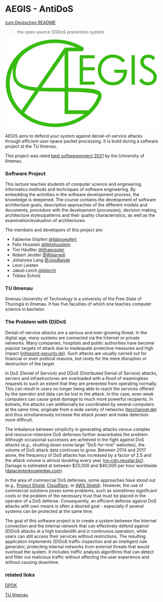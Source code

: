 # AEGIS - AntiDoS

[zum Deutschen README](README_DE.md)

> the open source (D)DoS prevention system

![AEGIS](doc/img/aegis_logo_with_name.jpg)

AEGIS aims to defend your system against denial-of-service attacks through efficient user-space packet processing. It is build during a software project at the TU Ilmenau.

This project was rated [best softwareproject 2021](doc/img/Bestes%20Softwareprojekt.pdf) by the University of Ilmenau.

### Software Project
This lecture teaches students of computer science and engineering informatics methods and techniques of software engineering. By embedding the activities in the software development process, the knowledge is deepened. The course contains the development of software architecture goals, description approaches of the different models and documents, procedure with the development (processes), decision making, architecture styles/patterns and their quality characteristics, as well as the examination/evaluation of architectures.

The members and developers of this project are: 
- Fabienne Göpfert [@fabgoepfert](https://github.com/fabgoepfert)
- Felix Husslein [@felixhusslein](https://github.com/felixhusslein)
- Tim Häußler [@tlhaeussler](https://github.com/tlhaeussler)
- Robert Jeutter [@Wieerwill](https://github.com/wieerwill)
- Johannes Lang [@JojoBande](https://github.com/JojoBande)
- Leon Leisten
- Jakob Lerch [@jklerch](https://github.com/jklerch)
- Tobias Scholz

### TU Ilmenau
Ilmenau University of Technology is a university of the Free State of Thuringia in Ilmenau. It has five faculties of which one teaches computer science in bachelor

### The Problem with (D)DoS
Denial-of-service attacks are a serious and ever-growing threat.
In the digital age, many systems are connected via the Internet or private networks. Many companies, hospitals and public authorities have become popular targets of attack due to inadequate protective measures and high impact ([infopoint-security.de](https://www.infopoint-security.de/cyber-angriffe-auf-deutsche-krankenhaeuser-sind-um-220-prozent-gestiegen/a26177/)). Such attacks are usually carried out for financial or even political reasons, but rarely for the mere disruption or destruction of the target.

In DoS (Denial of Service) and DDoS (Distributed Denial of Service) attacks, servers and infrastructures are overloaded with a flood of meaningless requests to such an extent that they are prevented from operating normally. This can result in users no longer being able to reach the services offered by the operator and data can be lost in the attack.
In this case, even weak computers can cause great damage to much more powerful recipients. In botnets, the attacks can additionally be coordinated by several computers at the same time, originate from a wide variety of networks ([tecchannel.de](https://www.tecchannel.de/a/trend-micro-latente-gefahr-durch-botnet-sdbot,2024687)) and thus simultaneously increase the attack power and make detection more difficult.

The imbalance between simplicity in generating attacks versus complex and resource-intensive DoS defenses further exacerbates the problem. Although occasional successes are achieved in the fight against DoS attacks (e.g., shutting down some large "DoS-for-hire" websites), the volume of DoS attack data continues to grow. Between 2014 and 2017 alone, the frequency of DoS attacks has increased by a factor of 2.5 and the attack volume is almost doubling every year ([ns-cdn.neustar.biz](https://ns-cdn.neustar.biz/creative_services/biz/neustar/www/resources/whitepapers/it-security/ddos/2016-apr-ddos-report.pdf)). Damage is estimated at between $20,000 and $40,000 per hour worldwide ([datacenterknowledge.com](https://www.datacenterknowledge.com/archives/2016/05/13/number-of-costly-dos-related-data-center-outages-rising)).

In the area of commercial DoS defenses, some approaches have stood out (e.g., [Project Shield](https://projectshield.withgoogle.com/landing), [Cloudflare](https://www.cloudflare.com/ddos/), or [AWS Shield](https://aws.amazon.com/de/shield/)). However, the use of commercial solutions poses some problems, such as sometimes significant costs or the problem of the necessary trust that must be placed in the operator of a DoS defense. Consequently, an efficient defense against DoS attacks with own means is often a desired goal - especially if several systems can be protected at the same time.

The goal of this software project is to create a system between the Internet connection and the internal network that can effectively defend against (D)DoS attacks at a high bandwidth and in continuous operation, while users can still access their services without restrictions. The resulting application implements (D)DoS traffic inspection and an intelligent rule generator, protecting internal networks from external threats that would overload the system. It includes traffic analysis algorithms that can detect and filter out malicious traffic without affecting the user experience and without causing downtime.

### related links
[DPDK](https://www.dpdk.org/)

[TU Ilmenau](https://www.tu-ilmenau.de)
